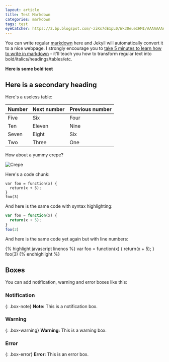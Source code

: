 ```yaml
---
layout: article
title: Test Markdown
categories: markdown
tags: test
eyeCatcher: https://2.bp.blogspot.com/-ziKs7dE1pL0/Wk30eueIHMI/AAAAAAAAC8o/Qe-_SvXliJ8N1UIeGBrEuuTy1PpK4KvwwCEwYBhgL/s1600/%25D0%2597%25D0%25B8%25D0%25BC%25D0%25B0%2B%25D0%25B2%2B%25D0%2598%25D1%2581%25D0%25BB%25D0%25B0%25D0%25BD%25D0%25B4%25D0%25B8%25D0%25B8%2B%2B%252811%2529.jpg
---
```


You can write regular [markdown](http://markdowntutorial.com/) here and Jekyll will automatically convert it to a nice webpage.  I strongly encourage you to [take 5 minutes to learn how to write in markdown](http://markdowntutorial.com/) - it'll teach you how to transform regular text into bold/italics/headings/tables/etc.

**Here is some bold text**

## Here is a secondary heading

Here's a useless table:

| Number | Next number | Previous number |
| :------ |:--- | :--- |
| Five | Six | Four |
| Ten | Eleven | Nine |
| Seven | Eight | Six |
| Two | Three | One |


How about a yummy crepe?

![Crepe](https://s3-media3.fl.yelpcdn.com/bphoto/cQ1Yoa75m2yUFFbY2xwuqw/348s.jpg)

Here's a code chunk:

~~~
var foo = function(x) {
  return(x + 5);
}
foo(3)
~~~

And here is the same code with syntax highlighting:

```javascript
var foo = function(x) {
  return(x + 5);
}
foo(3)
```

And here is the same code yet again but with line numbers:

{% highlight javascript linenos %}
var foo = function(x) {
  return(x + 5);
}
foo(3)
{% endhighlight %}

## Boxes
You can add notification, warning and error boxes like this:

### Notification

{: .box-note}
**Note:** This is a notification box.

### Warning

{: .box-warning}
**Warning:** This is a warning box.

### Error

{: .box-error}
**Error:** This is an error box.

